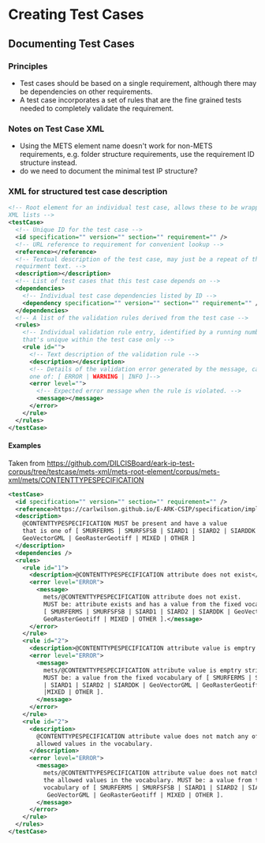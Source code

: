 Creating Test Cases
===================

Documenting Test Cases
----------------------
### Principles
- Test cases should be based on a single requirement, although there may be
dependencies on other requirements.
- A test case incorporates a set of rules that are the fine grained tests needed
to completely validate the requirement.

### Notes on Test Case XML
- Using the METS element name doesn't work for non-METS requirements,
  e.g. folder structure requirements, use the requirement ID structure instead.
- do we need to document the minimal test IP structure?

### XML for structured test case description

```xml
<!-- Root element for an individual test case, allows these to be wrapped into
XML lists -->
<testCase>
  <!-- Unique ID for the test case -->
  <id specification="" version="" section="" requirement="" />
  <!-- URL reference to requirement for convenient lookup -->
  <reference></reference>
  <!-- Textual description of the test case, may just be a repeat of the
  requirment text. -->
  <description></description>
  <!-- List of test cases that this test case depends on -->
  <dependencies>
    <!-- Individual test case dependencies listed by ID -->
    <dependency specification="" version="" section="" requirement="" />
  </dependencies>
  <!-- A list of the validation rules derived from the test case -->
  <rules>
    <!-- Individual validation rule entry, identified by a running number
    that's unique within the test case only -->
    <rule id="">
      <!-- Text description of the validation rule -->
      <description></description>
      <!-- Details of the validation error generated by the message, can be
      one of: [ ERROR | WARNING | INFO ]-->
      <error level="">
        <!-- Expected error message when the rule is violated. -->
        <message></message>
      </error>
    </rule>
  </rules>
</testCase>
```

#### Examples

Taken from https://github.com/DILCISBoard/eark-ip-test-corpus/tree/testcase/mets-xml/mets-root-element/corpus/mets-xml/mets/CONTENTTYPESPECIFICATION
```xml
<testCase>
  <id specification="" version="" section="" requirement="" />
  <reference>https://carlwilson.github.io/E-ARK-CSIP/specification/implementation/metadata/#CSIP4</reference>
  <description>
    @CONTENTTYPESPECIFICATION MUST be present and have a value
    that is one of [ SMURFERMS | SMURFSFSB | SIARD1 | SIARD2 | SIARDDK |
    GeoVectorGML | GeoRasterGeotiff | MIXED | OTHER ]
  </description>
  <dependencies />
  <rules>
    <rule id="1">
      <description>@CONTENTTYPESPECIFICATION attribute does not exist</description>
      <error level="ERROR">
        <message>
          mets/@CONTENTTYPESPECIFICATION attribute does not exist.
          MUST be: attribute exists and has a value from the fixed vocabulary of
          [ SMURFERMS | SMURFSFSB | SIARD1 | SIARD2 | SIARDDK | GeoVectorGML |
          GeoRasterGeotiff | MIXED | OTHER ].</message>
      </error>
    </rule>
    <rule id="2">
      <description>@CONTENTTYPESPECIFICATION attribute value is emptry string</description>
      <error level="ERROR">
        <message>
          mets/@CONTENTTYPESPECIFICATION attribute value is emptry string.
          MUST be: a value from the fixed vocabulary of [ SMURFERMS | SMURFSFSB
          | SIARD1 | SIARD2 | SIARDDK | GeoVectorGML | GeoRasterGeotiff
          |MIXED | OTHER ].
        </message>
      </error>
    </rule>
    <rule id="2">
      <description>
        @CONTENTTYPESPECIFICATION attribute value does not match any of the
        allowed values in the vocabulary.
      </description>
      <error level="ERROR">
        <message>
          mets/@CONTENTTYPESPECIFICATION attribute value does not match any of
          the allowed values in the vocabulary. MUST be: a value from the fixed
          vocabulary of [ SMURFERMS | SMURFSFSB | SIARD1 | SIARD2 | SIARDDK |
           GeoVectorGML | GeoRasterGeotiff | MIXED | OTHER ].
        </message>
      </error>
    </rule>
  </rules>
</testCase>
```
